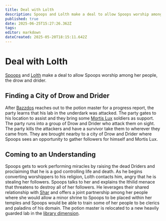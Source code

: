 ```yaml
---
title: Deal with Lolth
description: Spoops and Lolth make a deal to allow Spoops worship among her people’s
published: true
date: 2025-06-25T15:27:26.362Z
tags: 
editor: markdown
dateCreated: 2025-05-20T18:15:11.642Z
---
```


# Deal with Lolth
[Spoops](/characters/spoops) and [Lolth](/characters/lolth) make a deal to allow Spoops worship among her people, the drow and drider. 

## Finding a City of Drow and Drider
After [Bazzdos](/characters/bazzdos) reaches out to the potion master for a progress report, the party learns that his lab in the underdark was attacked. The party gates to his location to assist and they bring some [Mortis Lux](/organizations/mortis-lux) soldiers as support. The party runs into a group of Drow and Drider who attack them on sight. The party kills the attackers and have a survivor take them to wherever they came from. They are brought nearby to a city of Drow and Drider where Spoops sees an opportunity to gather followers for himself and Mortis Lux. 

## Coming to an Understanding
Spoops gets to work performing miracles by raising the dead Driders and proclaiming that he is a god controlling life and death. As he begins converting worshippers to his religion, Lolth contacts him, angry that he is stealing her followers. Spoops talks to her and explains the Ithilid menace that threatens to destroy all of her followers. He leverages their shared relationship with [Shar](/characters/shar) and offers a joint partnership among her people where she would allow a minor shrine to Spoops to be placed within her temples and Spoops would be able to train some of her people to be clerics and paladins of his domain. The potion master is relocated to a new heavily guarded lab in the [library dimension](/locations/Library-Dimension).